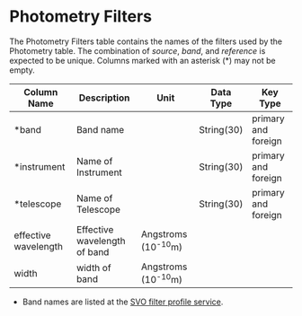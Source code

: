 # Photometry Filters

The Photometry Filters table contains the names of the filters used by the Photometry table.
The combination of *source*, *band*, and *reference* is expected to be unique. 
Columns marked with an asterisk (*) may not be empty.

| Column Name | Description  | Unit  | Data Type | Key Type  |
|---|---|---|---|---|
| *band    | Band name | | String(30) | primary and foreign |
| *instrument | Name of Instrument  | | String(30) | primary and foreign |
| *telescope | Name of Telescope | | String(30) | primary and foreign |
| effective wavelength | Effective wavelength of band | Angstroms (10<sup>-10</sup>m) | |
| width | width of band | Angstroms (10<sup>-10</sup>m) | |

- Band names are listed at the [SVO filter profile service](http://svo2.cab.inta-csic.es/svo/theory/fps3/index.php?mode=browse&gname=Spitzer&asttype=).
